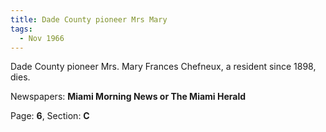 ```yaml
---  
title: Dade County pioneer Mrs Mary  
tags:  
  - Nov 1966  
---  
```

  
Dade County pioneer Mrs. Mary Frances Chefneux, a resident since 1898, dies.  
  
Newspapers: **Miami Morning News or The Miami Herald**  
  
Page: **6**, Section: **C** 
